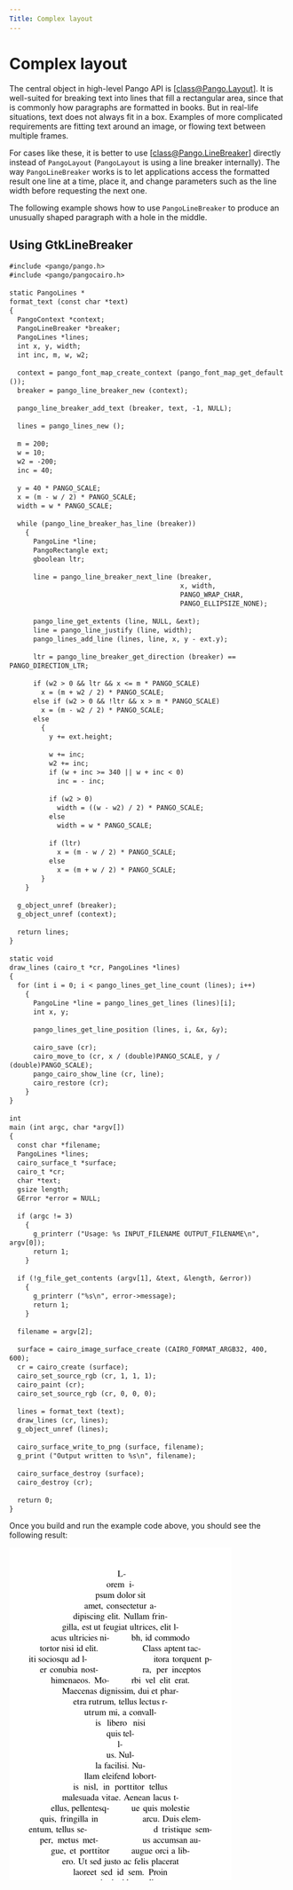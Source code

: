 ```yaml
---
Title: Complex layout
---
```


# Complex layout

The central object in high-level Pango API is [class@Pango.Layout].
It is well-suited for breaking text into lines that fill a rectangular
area, since that is commonly how paragraphs are formatted in books.
But in real-life situations, text does not always fit in a box.
Examples of more complicated requirements are fitting text around
an image, or flowing text between multiple frames.

For cases like these, it is better to use [class@Pango.LineBreaker]
directly instead of `PangoLayout` (`PangoLayout` is using a line
breaker internally). The way `PangoLineBreaker` works is to let
applications access the formatted result one line at a time, place
it, and change parameters such as the line width before requesting
the next one.

The following example shows how to use `PangoLineBreaker` to
produce an unusually shaped paragraph with a hole in the middle.

## Using GtkLineBreaker

```
#include <pango/pango.h>
#include <pango/pangocairo.h>

static PangoLines *
format_text (const char *text)
{
  PangoContext *context;
  PangoLineBreaker *breaker;
  PangoLines *lines;
  int x, y, width;
  int inc, m, w, w2;

  context = pango_font_map_create_context (pango_font_map_get_default ());
  breaker = pango_line_breaker_new (context);

  pango_line_breaker_add_text (breaker, text, -1, NULL);

  lines = pango_lines_new ();

  m = 200;
  w = 10;
  w2 = -200;
  inc = 40;

  y = 40 * PANGO_SCALE;
  x = (m - w / 2) * PANGO_SCALE;
  width = w * PANGO_SCALE;

  while (pango_line_breaker_has_line (breaker))
    {
      PangoLine *line;
      PangoRectangle ext;
      gboolean ltr;

      line = pango_line_breaker_next_line (breaker,
                                           x, width,
                                           PANGO_WRAP_CHAR,
                                           PANGO_ELLIPSIZE_NONE);

      pango_line_get_extents (line, NULL, &ext);
      line = pango_line_justify (line, width);
      pango_lines_add_line (lines, line, x, y - ext.y);

      ltr = pango_line_breaker_get_direction (breaker) == PANGO_DIRECTION_LTR;

      if (w2 > 0 && ltr && x <= m * PANGO_SCALE)
        x = (m + w2 / 2) * PANGO_SCALE;
      else if (w2 > 0 && !ltr && x > m * PANGO_SCALE)
        x = (m - w2 / 2) * PANGO_SCALE;
      else
        {
          y += ext.height;

          w += inc;
          w2 += inc;
          if (w + inc >= 340 || w + inc < 0)
            inc = - inc;

          if (w2 > 0)
            width = ((w - w2) / 2) * PANGO_SCALE;
          else
            width = w * PANGO_SCALE;

          if (ltr)
            x = (m - w / 2) * PANGO_SCALE;
          else
            x = (m + w / 2) * PANGO_SCALE;
        }
    }

  g_object_unref (breaker);
  g_object_unref (context);

  return lines;
}

static void
draw_lines (cairo_t *cr, PangoLines *lines)
{
  for (int i = 0; i < pango_lines_get_line_count (lines); i++)
    {
      PangoLine *line = pango_lines_get_lines (lines)[i];
      int x, y;

      pango_lines_get_line_position (lines, i, &x, &y);

      cairo_save (cr);
      cairo_move_to (cr, x / (double)PANGO_SCALE, y / (double)PANGO_SCALE);
      pango_cairo_show_line (cr, line);
      cairo_restore (cr);
    }
}

int
main (int argc, char *argv[])
{
  const char *filename;
  PangoLines *lines;
  cairo_surface_t *surface;
  cairo_t *cr;
  char *text;
  gsize length;
  GError *error = NULL;

  if (argc != 3)
    {
      g_printerr ("Usage: %s INPUT_FILENAME OUTPUT_FILENAME\n", argv[0]);
      return 1;
    }

  if (!g_file_get_contents (argv[1], &text, &length, &error))
    {
      g_printerr ("%s\n", error->message);
      return 1;
    }

  filename = argv[2];

  surface = cairo_image_surface_create (CAIRO_FORMAT_ARGB32, 400, 600);
  cr = cairo_create (surface);
  cairo_set_source_rgb (cr, 1, 1, 1);
  cairo_paint (cr);
  cairo_set_source_rgb (cr, 0, 0, 0);

  lines = format_text (text);
  draw_lines (cr, lines);
  g_object_unref (lines);

  cairo_surface_write_to_png (surface, filename);
  g_print ("Output written to %s\n", filename);

  cairo_surface_destroy (surface);
  cairo_destroy (cr);

  return 0;
}
```

Once you build and run the example code above, you should see the
following result:

![Output of the example](parshape.png)
